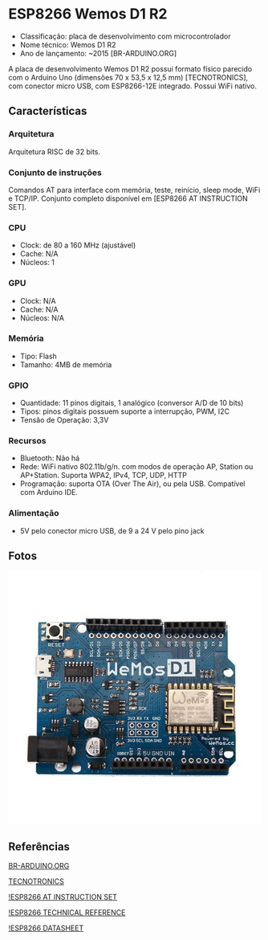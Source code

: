 # ESP8266 Wemos D1 R2

- Classificação: placa de desenvolvimento com microcontrolador
- Nome técnico: Wemos D1 R2
- Ano de lançamento: ~2015 [BR-ARDUINO.ORG]

A placa de desenvolvimento Wemos D1 R2 possui formato físico parecido com o Arduino Uno (dimensões 70 x 53,5 x 12,5 mm) [TECNOTRONICS], com conector micro USB, com ESP8266-12E integrado. Possui WiFi nativo.

## Características

### Arquitetura

Arquitetura RISC de 32 bits.

### Conjunto de instruções

Comandos AT para interface com memória, teste, reinício, sleep mode, WiFi e TCP/IP. Conjunto completo disponível em [ESP8266 AT INSTRUCTION SET].

### CPU

- Clock: de 80 a 160 MHz (ajustável)
- Cache: N/A
- Núcleos: 1

### GPU

- Clock: N/A
- Cache: N/A
- Núcleos: N/A

### Memória

- Tipo: Flash
- Tamanho: 4MB de memória

### GPIO

- Quantidade: 11 pinos digitais, 1 analógico (conversor A/D de 10 bits)
- Tipos: pinos digitais possuem suporte a interrupção, PWM, I2C
- Tensão de Operação: 3,3V

### Recursos

- Bluetooth: Não há
- Rede: WiFi nativo 802.11b/g/n. com modos de operação AP, Station ou AP+Station. Suporta WPA2, IPv4, TCP, UDP, HTTP
- Programação: suporta OTA (Over The Air), ou pela USB. Compatível com Arduino IDE.

### Alimentação

- 5V pelo conector micro USB, de 9 a 24 V pelo pino jack

## Fotos

![esp8266wemosd1r2](imgs/esp8266wemosd1r2.jpg)

## Referências

[BR-ARDUINO.ORG](https://br-arduino.org/2016/02/wemos-d1-versao-2-atualizacao-do-uno-com-esp8266-ja-tem-clones-no-dx.html)

[TECNOTRONICS](https://www.tecnotronics.com.br/placa-esp8266-arduino-wemos-d1.html)

[!ESP8266 AT INSTRUCTION SET](https://ucc34e8710307db6741afb81a60e.dl.dropboxusercontent.com/cd/0/inline2/A_oMZeYEVzwHSn8w3HJv_4LTdMBnoWNKLE_y4S-fRbHIjW6olauwJgu4kwMO7lBGscfnOD3tr-EKGl1icEIZ-3Sf_Q6lrv9vX8vCqMAcfIAmwkmNktJNko9srnMCZwNU7NQI9NtjqO3X6FNtDC4ZqSlkQueW_16VacvDlLi3ZowaKvqfH-pDy1F2S2-sQway254BMIfOMZdZ9y7pEs3thQomCclZbI0mnS2IZ0eshqOayoidUvMC4AF_kR_-44iOaM_jvG5I88XxX7Tz0gRaN2ncgiprWRB6NJQI0KgZbdE-nHxz08lqdLqrq-IgcIZONVzr_-haspO1B8TNU8zMpchD/file#)

[!ESP8266 TECHNICAL REFERENCE](https://uc264c5246d25218645169b3fa29.dl.dropboxusercontent.com/cd/0/inline2/A_r52DyEKEEM-EOv42h7RXX-dsE7y3YjUtGsUfAOstto6yRic1YWQ6WqxDD9ucuVGQK5YTmZ4hHWZt9hRU-uH-M5xCDIq3Gja7vU0ODbCLHZ7oYjZGaBo9TgKd8a83-4t7n5JSHwOtdtmZAW6VVjNCmb3kSySOMo48ShChk6ORbtkqIaRwWAGQxzA4o6-OG5HIMv4KFsB91Kdmjiyr21mg_10EDmseVH-m1Au5zrdPqKG76Mng-5ueAgMfycbfDdXvsGrY99wqIn3129KqJkP3f3l52nOfVnWMiU67uioTHD6PX9nUcgIldf-JwVXZAxZeJp2uNqNUJIowo402H2wiL5/file#)

[!ESP8266 DATASHEET](https://uc72b699a2cf8581a54fa3a7d53f.dl.dropboxusercontent.com/cd/0/inline2/A_oKraogTxbOgUFgIkXU9qPoHeMAa7K9JOTeyoYqt_c--1t5WUYH6Fq8yHMN4ESbXNETDcPyO730kLOHFZeRq6G95MAKBv0F0YA8ljC84EIPee2gu52RAIFjSo4HUNmivSw2UkHL5pmVkhLYNdpCgjAhljWFiCAnhXBkmeaLKsD2zTR6MGjRZ-QdwdQH8qLGYZe4j2oZ0V2Jip0La23g0Gb5xqbEAwJ1yCmjehuQPCF1u_0WzTIAdrZBs3VqoVos_PDiMEFvDKG_U9wl4-acYtuXulWg3d_3JpPx_16HeriOMr0OLxacrIhStbFQsSYk7UyRhtdPbM-7A2hvSQ7UDvOZ/file#)
